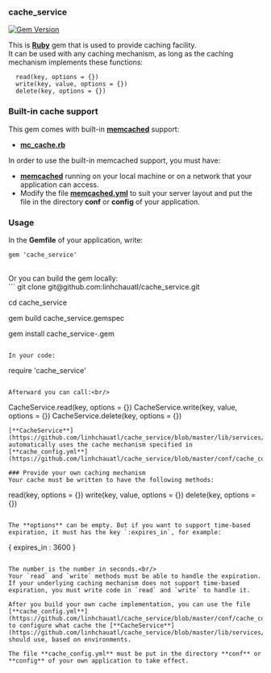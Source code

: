 ### cache_service
[![Gem Version](https://badge.fury.io/rb/cache_service.svg)](http://badge.fury.io/rb/cache_service)

This is [**Ruby**](https://www.ruby-lang.org/) gem that is used to provide caching facility.<br/>
It can be used with any caching mechanism, as long as the caching mechanism implements these functions:
```
  read(key, options = {})
  write(key, value, options = {})
  delete(key, options = {})
```

### Built-in cache support
This gem comes with built-in [**memcached**](http://memcached.org/) support:
- [**mc_cache.rb**](https://github.com/linhchauatl/cache_service/blob/master/lib/caches/mc_cache.rb)

In order to use the built-in memcached support, you must have:
- [**memcached**](http://memcached.org/) running on your local machine or on a network that your application can access.
- Modify the file [**memcached.yml**](https://github.com/linhchauatl/cache_service/blob/master/conf/memcached.yml) to suit your server layout and put the file in the directory **conf** or **config** of your application.

### Usage
In the **Gemfile** of your application, write:<br/>
```
gem 'cache_service'
```

<br/>
Or you can build the gem locally:<br/>
```
git clone git@github.com:linhchauatl/cache_service.git

cd cache_service

gem build cache_service.gemspec

gem install cache_service-<VERSION>.gem
```

In your code:
```
require 'cache_service'
```

Afterward you can call:<br/>
```
  CacheService.read(key, options = {})
  CacheService.write(key, value, options = {})
  CacheService.delete(key, options = {})
```
[**CacheService**](https://github.com/linhchauatl/cache_service/blob/master/lib/services/cache_service.rb) automatically uses the cache mechanism specified in [**cache_config.yml**](https://github.com/linhchauatl/cache_service/blob/master/conf/cache_config.yml)

### Provide your own caching mechanism
Your cache must be written to have the following methods:
```
  read(key, options = {})
  write(key, value, options = {})
  delete(key, options = {})
```

The **options** can be empty. But if you want to support time-based expiration, it must has the key `:expires_in`, for example:
```
{ expires_in : 3600 }
```

The number is the number in seconds.<br/>
Your `read` and `write` methods must be able to handle the expiration. If your underlying caching mechanism does not support time-based expiration, you must write code in `read` and `write` to handle it.

After you build your own cache implementation, you can use the file [**cache_config.yml**](https://github.com/linhchauatl/cache_service/blob/master/conf/cache_config.yml) to configure what cache the [**CacheService**](https://github.com/linhchauatl/cache_service/blob/master/lib/services/cache_service.rb) should use, based on environments.

The file **cache_config.yml** must be put in the directory **conf** or **config** of your own application to take effect.
